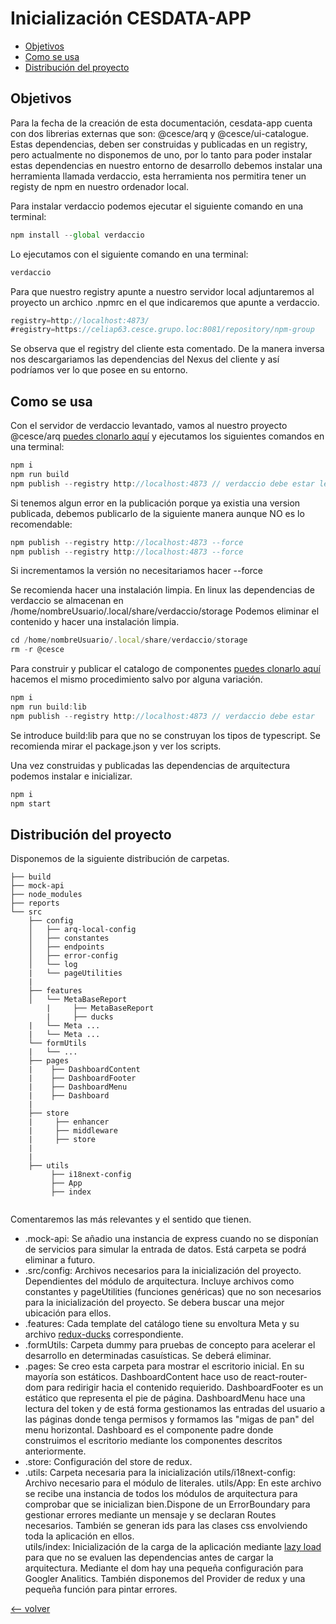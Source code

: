 # Inicialización CESDATA-APP

<!-- @import "[TOC]" {cmd="toc" depthFrom=2 depthTo=6 orderedList=false} -->

<!-- code_chunk_output -->

- [Objetivos](#objetivos)
- [Como se usa](#como-se-usa)
- [Distribución del proyecto](#Distribución-del-proyecto)

<!-- /code_chunk_output -->

## Objetivos

Para la fecha de la creación de esta documentación, cesdata-app cuenta con dos librerias externas que son: @cesce/arq y @cesce/ui-catalogue.
Estas dependencias, deben ser construidas y publicadas en un registry, pero actualmente no disponemos de uno, por lo tanto para poder instalar estas dependencias en nuestro entorno de desarrollo debemos instalar una herramienta llamada verdaccio, esta herramienta nos permitira tener un registy de npm en nuestro ordenador local.

Para instalar verdaccio podemos ejecutar el siguiente comando en una terminal:


```javascript
npm install --global verdaccio
```
Lo ejecutamos con el siguiente comando en una terminal:

```javascript
verdaccio
```

Para que nuestro registry apunte a nuestro servidor local adjuntaremos al proyecto un archico .npmrc en el que indicaremos que apunte a verdaccio.

```javascript
registry=http://localhost:4873/
#registry=https://celiap63.cesce.grupo.loc:8081/repository/npm-group 
```
Se observa que el registry del cliente esta comentado. De la manera inversa nos descargariamos las dependencias del Nexus del cliente y así podríamos ver lo que posee en su entorno.

## Como se usa

Con el servidor de verdaccio levantado, vamos al nuestro proyecto  @cesce/arq [puedes clonarlo aquí](https://celiap61.cesce.grupo.loc:7443/microservicios/arquitectura/frontend/arq-base-front)  y ejecutamos los siguientes comandos en una terminal:


```javascript
npm i
npm run build
npm publish --registry http://localhost:4873 // verdaccio debe estar levantado
```

Si tenemos algun error en la publicación porque ya existia una version publicada, debemos publicarlo de la siguiente manera aunque NO es lo recomendable:

```javascript
npm publish --registry http://localhost:4873 --force
npm publish --registry http://localhost:4873 --force
```
Si incrementamos la versión no necesitariamos hacer --force

Se recomienda hacer una instalación limpia. 
En linux las dependencias de verdaccio se almacenan en  /home/nombreUsuario/.local/share/verdaccio/storage
Podemos eliminar el contenido y hacer una instalación limpia.

```javascript
cd /home/nombreUsuario/.local/share/verdaccio/storage
rm -r @cesce
```


Para construir y publicar el catalogo de componentes [puedes clonarlo aquí](https://celiap61.cesce.grupo.loc:7443/microservicios/desarrollo/cesdata/frontend/ui-catalogue) hacemos el mismo procedimiento salvo por alguna variación.


```javascript
npm i
npm run build:lib
npm publish --registry http://localhost:4873 // verdaccio debe estar
```

Se introduce build:lib para que no se construyan los tipos de typescript. 
Se recomienda mirar el package.json y ver los scripts.

Una vez construidas y publicadas las dependencias de arquitectura podemos instalar e inicializar. 

```javascript
npm i
npm start
```

## Distribución del proyecto

Disponemos de la siguiente distribución de carpetas.

```
├── build
├── mock-api
├── node_modules
├── reports
└── src
    ├── config
    │   ├── arq-local-config
    │   ├── constantes
    │   ├── endpoints
    │   ├── error-config
    │   └── log
    |   └── pageUtilities 
    |    
    ├── features
    │   └── MetaBaseReport
        |     ├── MetaBaseReport
        |     ├── ducks 
    |   └── Meta ...
    |   └── Meta ... 
    └── formUtils
    |   └── ...
    ├── pages
    |    ├── DashboardContent
    |    ├── DashboardFooter
    |    ├── DashboardMenu
    |    ├── Dashboard
    |
    ├── store
    |     ├── enhancer
    |     ├── middleware   
    |     ├── store
    |
    |
    ├── utils
         ├── i18next-config
         ├── App
         ├── index  
             
```
Comentaremos las más relevantes y el sentido que tienen.

* .mock-api: Se añadio una instancia de express cuando no se disponían de servicios para simular la entrada de datos. Está carpeta se podrá eliminar a futuro.
* .src/config: Archivos necesarios para la inicialización del proyecto. Dependientes del módulo de arquitectura. Incluye archivos como constantes y pageUtilities (funciones genéricas) que no son necesarios para la inicialización del proyecto. Se debera buscar una mejor ubicación para ellos.
* .features: Cada template del catálogo tiene su envoltura Meta y su archivo [redux-ducks](https://github.com/erikras/ducks-modular-redux) correspondiente. 
* .formUtils: Carpeta dummy para pruebas de concepto para acelerar el desarrollo en determinadas casuísticas. Se deberá eliminar.
* .pages: Se creo esta carpeta para mostrar el escritorio inicial. En su mayoría son estáticos.
   DashboardContent hace uso de react-router-dom para redirigir hacia el contenido requierido. 
   DashboardFooter es un estático que representa el pie de página.
   DashboardMenu hace una lectura del token y de está forma gestionamos las entradas del usuario a las páginas donde tenga permisos y formamos las "migas de pan" del menu horizontal.
   Dashboard es el componente padre donde construimos el escritorio mediante los componentes descritos anteriormente.
* .store: Configuración del store de redux.
* .utils: Carpeta necesaria para la inicialización
   utils/i18next-config: Archivo necesario para el módulo de literales.
   utils/App: En este archivo se recibe una instancia de todos los módulos de arquitectura para comprobar que se inicializan bien.Dispone de un ErrorBoundary para gestionar errores mediante un mensaje y se declaran Routes necesarios. También se generan ids para las clases css envolviendo toda la aplicación en ellos.   
   utils/index: Inicialización de la carga de la aplicación mediante [lazy load](https://developer.mozilla.org/en-US/docs/Web/Performance/Lazy_loading) para que no se evaluen las dependencias antes de cargar la arquitectura. Mediante el dom hay una pequeña configuración para Googler Analitics.
   También disponemos del Provider de redux y una pequeña función para pintar errores. 


[<-- volver](../../README.md)

